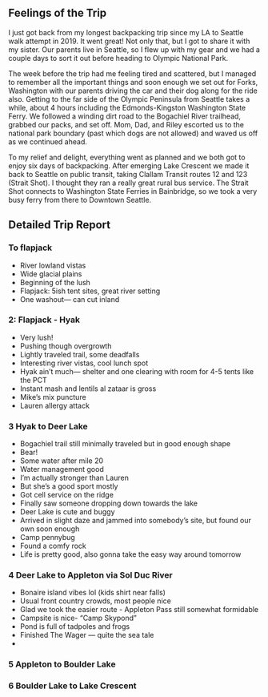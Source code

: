 ## Feelings of the Trip

I just got back from my longest backpacking trip since my LA to Seattle walk attempt in 2019. It went great! Not only that, but I got to share it with my sister. Our parents live in Seattle, so I flew up with my gear and we had a couple days to sort it out before heading to Olympic National Park.



The week before the trip had me feeling tired and scattered, but I managed to remember all the important things and soon enough we set out for Forks, Washington with our parents driving the car and their dog along for the ride also. Getting to the far side of the Olympic Peninsula from Seattle takes a while, about 4 hours including the Edmonds-Kingston Washington State Ferry. We followed a winding dirt road to the Bogachiel River trailhead, grabbed our packs, and set off. Mom, Dad, and Riley escorted us to the national park boundary (past which dogs are not allowed) and waved us off as we continued ahead.



To my relief and delight, everything went as planned and we both got to enjoy six days of backpacking. After emerging Lake Crescent we made it back to Seattle on public transit, taking Clallam Transit routes 12 and 123 (Strait Shot). I thought they ran a really great rural bus service. The Strait Shot connects to Washington State Ferries in Bainbridge, so we took a very busy ferry from there to Downtown Seattle.



## Detailed Trip Report



### To flapjack

- River lowland vistas
- Wide glacial plains
- Beginning of the lush
- Flapjack: 5ish tent sites, great river setting
- One washout— can cut inland 

### 2: Flapjack - Hyak

- Very lush!
- Pushing though overgrowth
- Lightly traveled trail, some deadfalls 
- Interesting river vistas, cool lunch spot
- Hyak ain’t much— shelter and one clearing with room for 4-5 tents like the PCT
- Instant mash and lentils al zataar is gross 
- Mike’s mix puncture
- Lauren allergy attack 

### 3 Hyak to Deer Lake

- Bogachiel trail still minimally traveled but in good enough shape
- Bear!
- Some water after mile 20
- Water management good
- I’m actually stronger than Lauren 
- But she’s a good sport mostly
- Got cell service on the ridge 
- Finally saw someone dropping down towards the lake
- Deer Lake is cute and buggy
- Arrived in slight daze and jammed into somebody’s site, but found our own soon enough
- Camp pennybug
- Found a comfy rock
- Life is pretty good, also gonna take the easy way around tomorrow

### 4 Deer Lake to Appleton via Sol Duc River

- Bonaire island vibes lol (kids shirt near falls)
- Usual front country crowds, most people nice
- Glad we took the easier route - Appleton Pass still somewhat formidable 
- Campsite is nice- “Camp Skypond”
- Pond is full of tadpoles and frogs 
- Finished The Wager — quite the sea tale
- 

### 5 Appleton to Boulder Lake



### 6 Boulder Lake to Lake Crescent